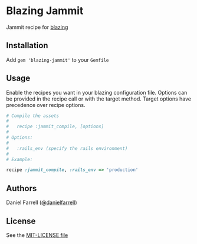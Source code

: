 Blazing Jammit
==============

Jammit recipe for [blazing](http://github.com/effkay/blazing)

Installation
------------

Add `gem 'blazing-jammit'` to your `Gemfile`

Usage
-----

Enable the recipes you want in your blazing configuration file. Options
can be provided in the recipe call or with the target method. Target
options have precedence over recipe options.

```ruby
# Compile the assets
#
#   recipe :jammit_compile, [options]
#
# Options:
#
#   :rails_env (specify the rails environment)
#
# Example:

recipe :jammit_compile, :rails_env => 'production'
```

Authors
-------

Daniel Farrell ([@danielfarrell][])

License
-------

See the [MIT-LICENSE file](https://github.com/danielfarrell/blazing-jammit/blob/master/MIT-LICENSE)

[@danielfarrell]: https://github.com/danielfarrell
